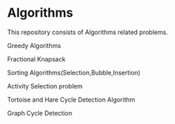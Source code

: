 # Algorithms

This repository consists of Algorithms related problems.

Greedy Algorithms

Fractional Knapsack

Sorting Algorithms(Selection,Bubble,Insertion)

Activity Selection problem 

Tortoise and Hare Cycle Detection Algorithm

Graph Cycle Detection

